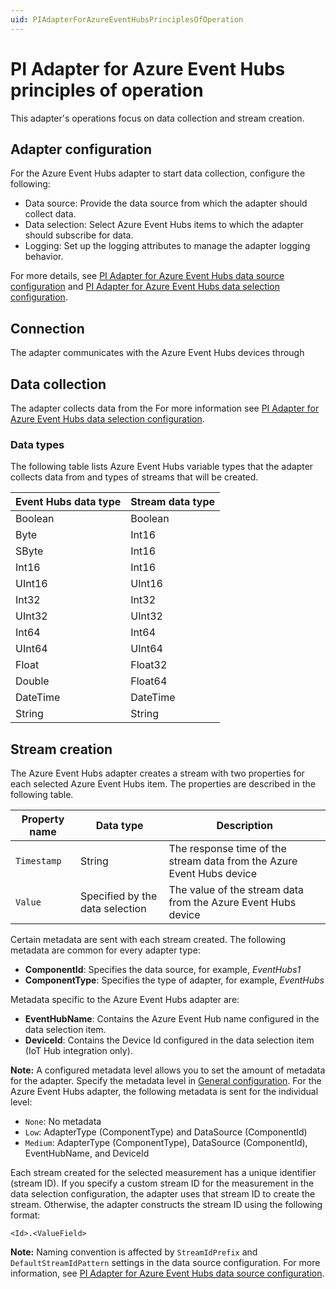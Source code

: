 ```yaml
---
uid: PIAdapterForAzureEventHubsPrinciplesOfOperation
---
```


# PI Adapter for Azure Event Hubs principles of operation

This adapter's operations focus on data collection and stream creation.

## Adapter configuration

For the Azure Event Hubs adapter to start data collection, configure the following:

- Data source: Provide the data source from which the adapter should collect data.
- Data selection: Select Azure Event Hubs items to which the adapter should subscribe for data.
- Logging: Set up the logging attributes to manage the adapter logging behavior.

For more details, see [PI Adapter for Azure Event Hubs data source configuration](xref:PIAdapterForAzureEventHubsDataSourceConfiguration) and [PI Adapter for Azure Event Hubs data selection configuration](xref:PIAdapterForAzureEventHubsDataSelectionConfiguration).

## Connection

The adapter communicates with the Azure Event Hubs devices through <!--Insert content here-->

## Data collection

The adapter collects data from the <!-- Insert content here --> For more information see [PI Adapter for Azure Event Hubs data selection configuration](xref:PIAdapterForAzureEventHubsDataSelectionConfiguration).

### Data types

The following table lists Azure Event Hubs variable types that the adapter collects data from and types of streams that will be created.

| Event Hubs data type | Stream data type |
|------------------|------------------|
| Boolean          | Boolean          |
| Byte             | Int16            |
| SByte            | Int16            |
| Int16            | Int16            |
| UInt16           | UInt16           |
| Int32            | Int32            |
| UInt32           | UInt32           |
| Int64            | Int64            |
| UInt64           | UInt64           |
| Float            | Float32          |
| Double           | Float64          |
| DateTime         | DateTime         |
| String           | String           |

## Stream creation

The Azure Event Hubs adapter creates a stream with two properties for each selected Azure Event Hubs item. The properties are described in the following table.

| Property name | Data type | Description |
|---------------|-----------|-------------|
| `Timestamp`   | String    | The response time of the stream data from the Azure Event Hubs device |
| `Value`       | Specified by the data selection | The value of the stream data from the Azure Event Hubs device |

Certain metadata are sent with each stream created. The following metadata are common for every adapter type:

- **ComponentId**: Specifies the data source, for example, _EventHubs1_
- **ComponentType**: Specifies the type of adapter, for example, _EventHubs_

Metadata specific to the Azure Event Hubs adapter are:

- **EventHubName**: Contains the Azure Event Hub name configured in the data selection item.
- **DeviceId**: Contains the Device Id configured in the data selection item (IoT Hub integration only).

**Note:** A configured metadata level allows you to set the amount of metadata for the adapter. Specify the metadata level in [General configuration](xref:GeneralConfiguration). For the Azure Event Hubs adapter, the following metadata is sent for the individual level:

- `None`: No metadata
- `Low`: AdapterType (ComponentType) and DataSource (ComponentId)
- `Medium`: AdapterType (ComponentType), DataSource (ComponentId), EventHubName, and DeviceId

Each stream created for the selected measurement has a unique identifier (stream ID). If you specify a custom stream ID for the measurement in the data selection configuration, the adapter uses that stream ID to create the stream. Otherwise, the adapter constructs the stream ID using the following format:

```code
<Id>.<ValueField>
```

**Note:** Naming convention is affected by `StreamIdPrefix` and `DefaultStreamIdPattern` settings in the data source configuration. For more information, see [PI Adapter for Azure Event Hubs data source configuration](xref:PIAdapterForAzureEventHubsDataSourceConfiguration).
